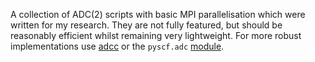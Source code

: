 A collection of ADC(2) scripts with basic MPI parallelisation which were written for my research.
They are not fully featured, but should be reasonably efficient whilst remaining very lightweight.
For more robust implementations use [adcc](https://github.com/adc-connect/adcc) or the `pyscf.adc` [module](https://github.com/pyscf/pyscf/tree/master/pyscf/adc).

